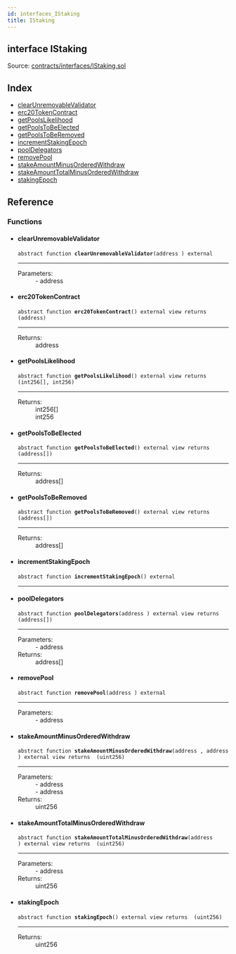 ```yaml
---
id: interfaces_IStaking
title: IStaking
---
```


<div class="contract-doc"><div class="contract"><h2 class="contract-header"><span class="contract-kind">interface</span> IStaking</h2><div class="source">Source: <a href="https://github.com/poanetwork/posdao-contracts/blob/v0.1.0/contracts/interfaces/IStaking.sol" target="_blank">contracts/interfaces/IStaking.sol</a></div></div><div class="index"><h2>Index</h2><ul><li><a href="interfaces_IStaking.html#clearUnremovableValidator">clearUnremovableValidator</a></li><li><a href="interfaces_IStaking.html#erc20TokenContract">erc20TokenContract</a></li><li><a href="interfaces_IStaking.html#getPoolsLikelihood">getPoolsLikelihood</a></li><li><a href="interfaces_IStaking.html#getPoolsToBeElected">getPoolsToBeElected</a></li><li><a href="interfaces_IStaking.html#getPoolsToBeRemoved">getPoolsToBeRemoved</a></li><li><a href="interfaces_IStaking.html#incrementStakingEpoch">incrementStakingEpoch</a></li><li><a href="interfaces_IStaking.html#poolDelegators">poolDelegators</a></li><li><a href="interfaces_IStaking.html#removePool">removePool</a></li><li><a href="interfaces_IStaking.html#stakeAmountMinusOrderedWithdraw">stakeAmountMinusOrderedWithdraw</a></li><li><a href="interfaces_IStaking.html#stakeAmountTotalMinusOrderedWithdraw">stakeAmountTotalMinusOrderedWithdraw</a></li><li><a href="interfaces_IStaking.html#stakingEpoch">stakingEpoch</a></li></ul></div><div class="reference"><h2>Reference</h2><div class="functions"><h3>Functions</h3><ul><li><div class="item function"><span id="clearUnremovableValidator" class="anchor-marker"></span><h4 class="name">clearUnremovableValidator</h4><div class="body"><code class="signature"><span>abstract </span>function <strong>clearUnremovableValidator</strong><span>(address ) </span><span>external </span></code><hr/><dl><dt><span class="label-parameters">Parameters:</span></dt><dd><div><code></code> - address</div></dd></dl></div></div></li><li><div class="item function"><span id="erc20TokenContract" class="anchor-marker"></span><h4 class="name">erc20TokenContract</h4><div class="body"><code class="signature"><span>abstract </span>function <strong>erc20TokenContract</strong><span>() </span><span>external </span><span>view </span><span>returns  (address) </span></code><hr/><dl><dt><span class="label-return">Returns:</span></dt><dd>address</dd></dl></div></div></li><li><div class="item function"><span id="getPoolsLikelihood" class="anchor-marker"></span><h4 class="name">getPoolsLikelihood</h4><div class="body"><code class="signature"><span>abstract </span>function <strong>getPoolsLikelihood</strong><span>() </span><span>external </span><span>view </span><span>returns  (int256[], int256) </span></code><hr/><dl><dt><span class="label-return">Returns:</span></dt><dd>int256[]</dd><dd>int256</dd></dl></div></div></li><li><div class="item function"><span id="getPoolsToBeElected" class="anchor-marker"></span><h4 class="name">getPoolsToBeElected</h4><div class="body"><code class="signature"><span>abstract </span>function <strong>getPoolsToBeElected</strong><span>() </span><span>external </span><span>view </span><span>returns  (address[]) </span></code><hr/><dl><dt><span class="label-return">Returns:</span></dt><dd>address[]</dd></dl></div></div></li><li><div class="item function"><span id="getPoolsToBeRemoved" class="anchor-marker"></span><h4 class="name">getPoolsToBeRemoved</h4><div class="body"><code class="signature"><span>abstract </span>function <strong>getPoolsToBeRemoved</strong><span>() </span><span>external </span><span>view </span><span>returns  (address[]) </span></code><hr/><dl><dt><span class="label-return">Returns:</span></dt><dd>address[]</dd></dl></div></div></li><li><div class="item function"><span id="incrementStakingEpoch" class="anchor-marker"></span><h4 class="name">incrementStakingEpoch</h4><div class="body"><code class="signature"><span>abstract </span>function <strong>incrementStakingEpoch</strong><span>() </span><span>external </span></code><hr/></div></div></li><li><div class="item function"><span id="poolDelegators" class="anchor-marker"></span><h4 class="name">poolDelegators</h4><div class="body"><code class="signature"><span>abstract </span>function <strong>poolDelegators</strong><span>(address ) </span><span>external </span><span>view </span><span>returns  (address[]) </span></code><hr/><dl><dt><span class="label-parameters">Parameters:</span></dt><dd><div><code></code> - address</div></dd><dt><span class="label-return">Returns:</span></dt><dd>address[]</dd></dl></div></div></li><li><div class="item function"><span id="removePool" class="anchor-marker"></span><h4 class="name">removePool</h4><div class="body"><code class="signature"><span>abstract </span>function <strong>removePool</strong><span>(address ) </span><span>external </span></code><hr/><dl><dt><span class="label-parameters">Parameters:</span></dt><dd><div><code></code> - address</div></dd></dl></div></div></li><li><div class="item function"><span id="stakeAmountMinusOrderedWithdraw" class="anchor-marker"></span><h4 class="name">stakeAmountMinusOrderedWithdraw</h4><div class="body"><code class="signature"><span>abstract </span>function <strong>stakeAmountMinusOrderedWithdraw</strong><span>(address , address ) </span><span>external </span><span>view </span><span>returns  (uint256) </span></code><hr/><dl><dt><span class="label-parameters">Parameters:</span></dt><dd><div><code></code> - address</div><div><code></code> - address</div></dd><dt><span class="label-return">Returns:</span></dt><dd>uint256</dd></dl></div></div></li><li><div class="item function"><span id="stakeAmountTotalMinusOrderedWithdraw" class="anchor-marker"></span><h4 class="name">stakeAmountTotalMinusOrderedWithdraw</h4><div class="body"><code class="signature"><span>abstract </span>function <strong>stakeAmountTotalMinusOrderedWithdraw</strong><span>(address ) </span><span>external </span><span>view </span><span>returns  (uint256) </span></code><hr/><dl><dt><span class="label-parameters">Parameters:</span></dt><dd><div><code></code> - address</div></dd><dt><span class="label-return">Returns:</span></dt><dd>uint256</dd></dl></div></div></li><li><div class="item function"><span id="stakingEpoch" class="anchor-marker"></span><h4 class="name">stakingEpoch</h4><div class="body"><code class="signature"><span>abstract </span>function <strong>stakingEpoch</strong><span>() </span><span>external </span><span>view </span><span>returns  (uint256) </span></code><hr/><dl><dt><span class="label-return">Returns:</span></dt><dd>uint256</dd></dl></div></div></li></ul></div></div></div>
